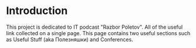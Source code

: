 # Introduction
This project is dedicated to IT podcast "Razbor Poletov". All of the useful link collected on a single page. This page contains two useful sections such as Useful Stuff (aka Полезняшки) and Conferences.
